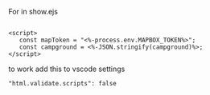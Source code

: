 For in show.ejs

```

<script>
   const mapToken = "<%-process.env.MAPBOX_TOKEN%>";
   const campground = <%-JSON.stringify(campground)%>;
</script>

```

to work add this to vscode settings

    "html.validate.scripts": false
